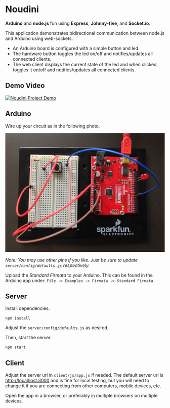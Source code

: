 # Noudini

__Arduino__ and __node.js__ fun using __Express__, __Johnny-five__, and __Socket.io__.

This application demonstrates bidirectional communication between node.js and
Arduino using web-sockets.

* An Arduino board is configured with a simple button and led.
* The hardware button toggles the led on/off and notifies/updates all connected
clients.
* The web client displays the current state of the led and when clicked,
toggles it on/off and notifies/updates all connected clients.

## Demo Video

[![Noudini Project Demo](http://img.youtube.com/vi/-ClD1SPW2uQ/0.jpg)](http://youtu.be/-ClD1SPW2uQ)

## Arduino

Wire up your circuit as in the following photo.

![arduino setup](https://raw.githubusercontent.com/brentertz/noudini/master/arduino.jpg)

_Note: You may use other pins if you like.  Just be sure to update
`server/config/defaults.js` respectively._

Upload the _Standard Firmata_ to your Arduino. This can be found in the
Arduino app under: `File -> Examples -> Firmata -> Standard Firmata`

## Server

Install dependencies.

```
npm install
```

Adjust the `server/config/defaults.js` as desired.

Then, start the server.

```
npm start
```

## Client

Adjust the server url in `client/js/app.js` if needed.  The default server url
is [http://localhost:3000](http://localhost:3000) and is fine for local
testing, but you will need to change it if you are connecting from other
computers, mobile devices, etc.

Open the app in a browser, or preferably in multiple browsers on multiple
devices.
